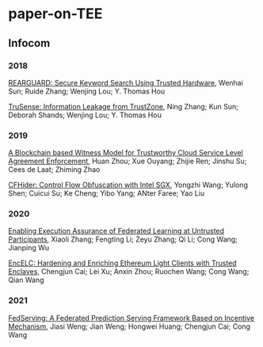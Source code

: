 # paper-on-TEE

## **Infocom**

### 2018

[REARGUARD: Secure Keyword Search Using Trusted Hardware](https://ieeexplore.ieee.org/document/8485838), Wenhai Sun; Ruide Zhang; Wenjing Lou; Y. Thomas Hou

[TruSense: Information Leakage from TrustZone](https://ieeexplore.ieee.org/document/8486293), Ning Zhang; Kun Sun; Deborah Shands; Wenjing Lou; Y. Thomas Hou

### 2019

[A Blockchain based Witness Model for Trustworthy Cloud Service Level Agreement Enforcement](https://ieeexplore.ieee.org/document/8737580), Huan Zhou; Xue Ouyang; Zhijie Ren; Jinshu Su; Cees de Laat; Zhiming Zhao

[CFHider: Control Flow Obfuscation with Intel SGX](https://ieeexplore.ieee.org/document/8737444), Yongzhi Wang; Yulong Shen; Cuicui Su; Ke Cheng; Yibo Yang; ANter Faree; Yao Liu

### 2020

[Enabling Execution Assurance of Federated Learning at Untrusted Participants](https://ieeexplore.ieee.org/document/9155414), Xiaoli Zhang; Fengting Li; Zeyu Zhang; Qi Li; Cong Wang; Jianping Wu

[EncELC: Hardening and Enriching Ethereum Light Clients with Trusted Enclaves](https://ieeexplore.ieee.org/document/9155385), Chengjun Cai; Lei Xu; Anxin Zhou; Ruochen Wang; Cong Wang; Qian Wang

### 2021

[FedServing: A Federated Prediction Serving Framework Based on Incentive Mechanism](https://ieeexplore.ieee.org/document/9488807), Jiasi Weng; Jian Weng; Hongwei Huang; Chengjun Cai; Cong Wang

